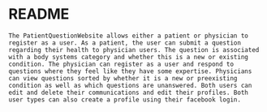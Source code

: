 # README
    The PatientQuestionWebsite allows either a patient or physician to register as a user. As a patient, the user can submit a question regarding their health to physician users. The question is associated with a body systems category and whether this is a new or existing condition. The physician can register as a user and respond to questions where they feel like they have some expertise. Physicians can view questions sorted by whether it is a new or preexisting condition as well as which questions are unanswered. Both users can edit and delete their communications and edit their profiles. Both user types can also create a profile using their facebook login.
